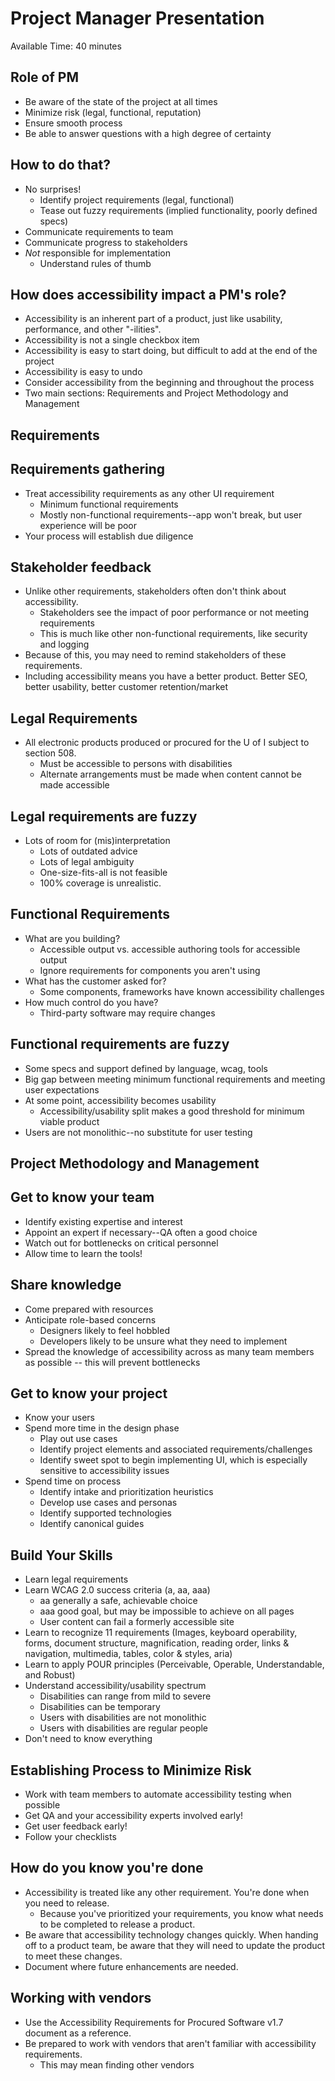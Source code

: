 # Project Manager Presentation

Available Time: 40 minutes

## Role of PM

* Be aware of the state of the project at all times
* Minimize risk (legal, functional, reputation)
* Ensure smooth process
* Be able to answer questions with a high degree of certainty

## How to do that?

* No surprises!
    * Identify project requirements (legal, functional)
    * Tease out fuzzy requirements (implied functionality, poorly defined specs)
* Communicate requirements to team
* Communicate progress to stakeholders
* *Not* responsible for implementation
    * Understand rules of thumb

## How does accessibility impact a PM's role?

* Accessibility is an inherent part of a product, just like usability, performance, and other "-ilities".
* Accessibility is not a single checkbox item
* Accessibility is easy to start doing, but difficult to add at the end of the project
* Accessibility is easy to undo
* Consider accessibility from the beginning and throughout the process
* Two main sections: Requirements and Project Methodology and Management

## Requirements

## Requirements gathering

* Treat accessibility requirements as any other UI requirement
    * Minimum functional requirements
    * Mostly non-functional requirements--app won't break, but user experience will be poor
* Your process will establish due diligence

## Stakeholder feedback

* Unlike other requirements, stakeholders often don't think about accessibility.
    * Stakeholders see the impact of poor performance or not meeting requirements
    * This is much like other non-functional requirements, like security and logging
* Because of this, you may need to remind stakeholders of these requirements.
* Including accessibility means you have a better product. Better SEO, better usability, better customer retention/market
    
## Legal Requirements

* All electronic products produced or procured for the U of I subject to section 508.
    * Must be accessible to persons with disabilities
    * Alternate arrangements must be made when content cannot be made accessible

## Legal requirements are fuzzy

* Lots of room for (mis)interpretation
    * Lots of outdated advice
    * Lots of legal ambiguity
    * One-size-fits-all is not feasible
    * 100% coverage is unrealistic. 

## Functional Requirements

* What are you building?
    * Accessible output vs. accessible authoring tools for accessible output
    * Ignore requirements for components you aren't using
* What has the customer asked for?
    * Some components, frameworks have known accessibility challenges
* How much control do you have?
    * Third-party software may require changes

## Functional requirements are fuzzy

* Some specs and support defined by language, wcag, tools
* Big gap between meeting minimum functional requirements and meeting user expectations
* At some point, accessibility becomes usability
    * Accessibility/usability split makes a good threshold for minimum viable product
* Users are not monolithic--no substitute for user testing

## Project Methodology and Management

## Get to know your team

* Identify existing expertise and interest
* Appoint an expert if necessary--QA often a good choice
* Watch out for bottlenecks on critical personnel
* Allow time to learn the tools!

## Share knowledge

* Come prepared with resources
* Anticipate role-based concerns
    * Designers likely to feel hobbled
    * Developers likely to be unsure what they need to implement 
* Spread the knowledge of accessibility across as many team members as possible -- this will prevent bottlenecks

## Get to know your project

* Know your users
* Spend more time in the design phase
    * Play out use cases
    * Identify project elements and associated requirements/challenges
    * Identify sweet spot to begin implementing UI, which is especially sensitive to accessibility issues
* Spend time on process
    * Identify intake and prioritization heuristics
    * Develop use cases and personas
    * Identify supported technologies
    * Identify canonical guides

## Build Your Skills

* Learn legal requirements
* Learn WCAG 2.0 success criteria (a, aa, aaa)
    * aa generally a safe, achievable choice
    * aaa good goal, but may be impossible to achieve on all pages
    * User content can fail a formerly accessible site
* Learn to recognize 11 requirements (Images, keyboard operability, forms, document structure, magnification, reading order, links & navigation, multimedia, tables, color & styles, aria)
* Learn to apply POUR principles (Perceivable, Operable, Understandable, and Robust)
* Understand accessibility/usability spectrum
    * Disabilities can range from mild to severe
    * Disabilities can be temporary
    * Users with disabilities are not monolithic
    * Users with disabilities are regular people
* Don't need to know everything

## Establishing Process to Minimize Risk

* Work with team members to automate accessibility testing when possible
* Get QA and your accessibility experts involved early!
* Get user feedback early!
* Follow your checklists

## How do you know you're done

* Accessibility is treated like any other requirement. You're done when you need to release. 
    * Because you've prioritized your requirements, you know what needs to be completed to release a product.
* Be aware that accessibility technology changes quickly. When handing off to a product team, be aware that they will need to update the product to meet these changes. 
* Document where future enhancements are needed. 

## Working with vendors

* Use the Accessibility Requirements for Procured Software v1.7 document as a reference. 
* Be prepared to work with vendors that aren't familiar with accessibility requirements. 
    * This may mean finding other vendors